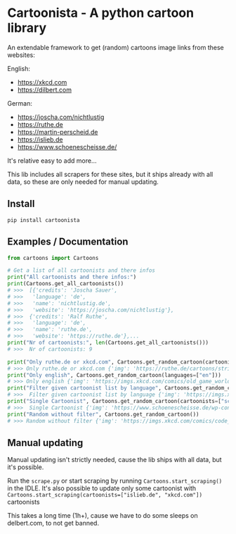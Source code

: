 # Cartoonista - A python cartoon library

An extendable framework to get (random) cartoons image links from these websites:

English:
* https://xkcd.com
* https://dilbert.com

German:
* https://joscha.com/nichtlustig
* https://ruthe.de
* https://martin-perscheid.de
* https://islieb.de
* https://www.schoenescheisse.de/

It's relative easy to add more...

This lib includes all scrapers for these sites, but it ships already with all data, so these are only needed for manual updating.

## Install

```pip install cartoonista```

## Examples / Documentation

```python
from cartoons import Cartoons

# Get a list of all cartoonists and there infos
print("All cartoonists and there infos:")
print(Cartoons.get_all_cartoonists())
# >>>  [{'credits': 'Joscha Sauer',
# >>>   'language': 'de',
# >>>   'name': 'nichtlustig.de',
# >>>   'website': 'https://joscha.com/nichtlustig'},
# >>>  {'credits': 'Ralf Ruthe',
# >>>   'language': 'de',
# >>>   'name': 'ruthe.de',
# >>>   'website': 'https://ruthe.de'},...
print("Nr of cartoonists:", len(Cartoons.get_all_cartoonists()))
# >>>  Nr of cartoonists: 9

print("Only ruthe.de or xkcd.com", Cartoons.get_random_cartoon(cartoonists=["xkcd.com", "ruthe.de"]))
# >>> Only ruthe.de or xkcd.com {'img': 'https://ruthe.de/cartoons/strip_0716.jpg', 'credits': 'Ralf Ruthe', 'website': 'https://ruthe.de'}
print("Only english", Cartoons.get_random_cartoon(languages=["en"]))
# >>> Only english {'img': 'https://imgs.xkcd.com/comics/old_game_worlds.png', 'credits': 'Randall Munroe', 'website': 'https://xkcd.com'}
print("Filter given cartoonist list by language", Cartoons.get_random_cartoon(cartoonists=["xkcd.com", "ruthe.de", "nichtlustig.de"], languages=["en"]))
# >>>  Filter given cartoonist list by language {'img': 'https://imgs.xkcd.com/comics/tab_explosion.png', 'credits': 'Randall Munroe', 'website': 'https://xkcd.com'}
print("Single Cartoonist", Cartoons.get_random_cartoon(cartoonists=["schoenescheisse.de"]))
# >>>  Single Cartoonist {'img': 'https://www.schoenescheisse.de/wp-content/uploads/2010/04/2010_04_02_rauchen_1000.jpg', 'credits': 'Piero Masztalerz', 'website': 'https://www.schoenescheisse.de/'}
print("Random without filter", Cartoons.get_random_cartoon())
# >>> Random without filter {'img': 'https://imgs.xkcd.com/comics/code_quality_3.png', 'credits': 'Randall Munroe', 'website': 'https://xkcd.com'}
```

## Manual updating

Manual updating isn't strictly needed, cause the lib ships with all data, but it's possible.

Run the ```scrape.py``` or start scraping by running ```Cartoons.start_scraping()``` in the IDLE. It's also possible to update only some cartoonist with ```Cartoons.start_scraping(cartoonists=["islieb.de", "xkcd.com"])``` cartoonists

This takes a long time (1h+), cause we have to do some sleeps on delbert.com, to not get banned.